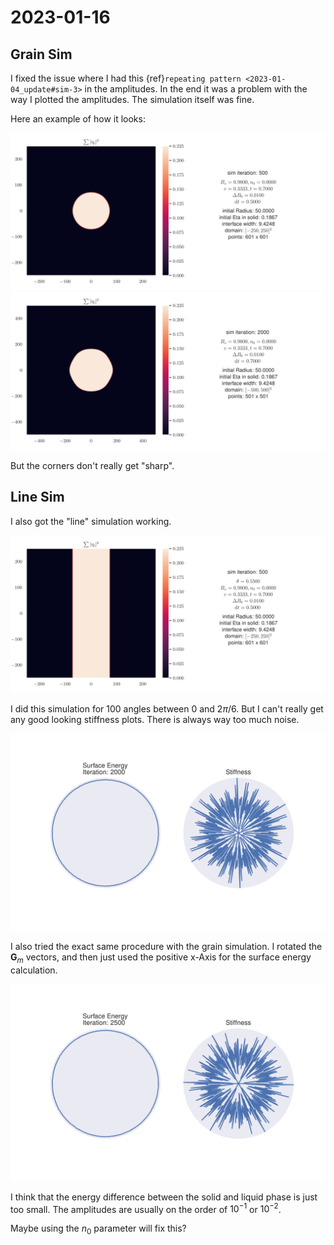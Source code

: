 # 2023-01-16

## Grain Sim

I fixed the issue where I had this {ref}`repeating pattern <2023-01-04_update#sim-3>`
in the amplitudes. In the end it was a problem with the way I plotted the amplitudes.
The simulation itself was fine.

Here an example of how it looks:

![](../figures/updates/2023-01-16/2023-01-16_watch_grain.gif)
![](../figures/updates/2023-01-16/2023-01-16_watch_grain_longer.gif)

But the corners don't really get "sharp".

## Line Sim

I also got the "line" simulation working.

![](../figures/updates/2023-01-16/2023-01-16_watchLine.gif)

I did this simulation for 100 angles between $0$ and $2 \pi / 6$.
But I can't really get any good looking stiffness plots.
There is always way too much noise.

![](../figures/updates/2023-01-16/2023-01-16_line_surf_en_4_no_smoothing.png)

I also tried the exact same procedure with the grain simulation. I rotated the
$\boldsymbol{G}_m$ vectors, and then just used the positive x-Axis for the
surface energy calculation.

![](../figures/updates/2023-01-16/2023-01-16_lineGrain_surf_en_5_no_smoothing.png)

I think that the energy difference between the solid and liquid phase is just too small.
The amplitudes are usually on the order of $10^{-1}$ or $10^{-2}$.

Maybe using the $n_0$ parameter will fix this?
